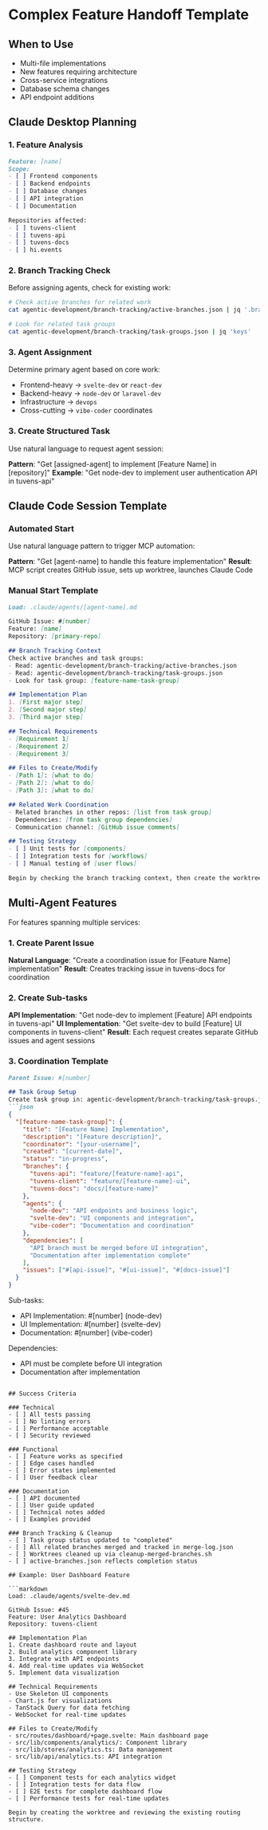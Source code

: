 # Complex Feature Handoff Template

## When to Use
- Multi-file implementations
- New features requiring architecture
- Cross-service integrations
- Database schema changes
- API endpoint additions

## Claude Desktop Planning

### 1. Feature Analysis
```markdown
Feature: [name]
Scope:
- [ ] Frontend components
- [ ] Backend endpoints
- [ ] Database changes
- [ ] API integration
- [ ] Documentation

Repositories affected:
- [ ] tuvens-client
- [ ] tuvens-api
- [ ] tuvens-docs
- [ ] hi.events
```

### 2. Branch Tracking Check
Before assigning agents, check for existing work:
```bash
# Check active branches for related work
cat agentic-development/branch-tracking/active-branches.json | jq '.branches'

# Look for related task groups
cat agentic-development/branch-tracking/task-groups.json | jq 'keys'
```

### 3. Agent Assignment
Determine primary agent based on core work:
- Frontend-heavy → `svelte-dev` or `react-dev`
- Backend-heavy → `node-dev` or `laravel-dev`
- Infrastructure → `devops`
- Cross-cutting → `vibe-coder` coordinates

### 3. Create Structured Task
Use natural language to request agent session:

**Pattern**: "Get [assigned-agent] to implement [Feature Name] in [repository]"
**Example**: "Get node-dev to implement user authentication API in tuvens-api"

## Claude Code Session Template

### Automated Start
Use natural language pattern to trigger MCP automation:

**Pattern**: "Get [agent-name] to handle this feature implementation"
**Result**: MCP script creates GitHub issue, sets up worktree, launches Claude Code

### Manual Start Template
```markdown
Load: .claude/agents/[agent-name].md

GitHub Issue: #[number]
Feature: [name]
Repository: [primary-repo]

## Branch Tracking Context
Check active branches and task groups:
- Read: agentic-development/branch-tracking/active-branches.json
- Read: agentic-development/branch-tracking/task-groups.json
- Look for task group: [feature-name-task-group]

## Implementation Plan
1. [First major step]
2. [Second major step]
3. [Third major step]

## Technical Requirements
- [Requirement 1]
- [Requirement 2]
- [Requirement 3]

## Files to Create/Modify
- [Path 1]: [what to do]
- [Path 2]: [what to do]
- [Path 3]: [what to do]

## Related Work Coordination
- Related branches in other repos: [list from task group]
- Dependencies: [from task group dependencies]
- Communication channel: [GitHub issue comments]

## Testing Strategy
- [ ] Unit tests for [components]
- [ ] Integration tests for [workflows]
- [ ] Manual testing of [user flows]

Begin by checking the branch tracking context, then create the worktree and review existing code structure.
```

## Multi-Agent Features

For features spanning multiple services:

### 1. Create Parent Issue
**Natural Language**: "Create a coordination issue for [Feature Name] implementation"
**Result**: Creates tracking issue in tuvens-docs for coordination

### 2. Create Sub-tasks
**API Implementation**: "Get node-dev to implement [Feature] API endpoints in tuvens-api"
**UI Implementation**: "Get svelte-dev to build [Feature] UI components in tuvens-client"
**Result**: Each request creates separate GitHub issues and agent sessions

### 3. Coordination Template
```markdown
Parent Issue: #[number]

## Task Group Setup
Create task group in: agentic-development/branch-tracking/task-groups.json
```json
{
  "[feature-name-task-group]": {
    "title": "[Feature Name] Implementation",
    "description": "[Feature description]",
    "coordinator": "[your-username]",
    "created": "[current-date]",
    "status": "in-progress",
    "branches": {
      "tuvens-api": "feature/[feature-name]-api",
      "tuvens-client": "feature/[feature-name]-ui",
      "tuvens-docs": "docs/[feature-name]"
    },
    "agents": {
      "node-dev": "API endpoints and business logic",
      "svelte-dev": "UI components and integration", 
      "vibe-coder": "Documentation and coordination"
    },
    "dependencies": [
      "API branch must be merged before UI integration",
      "Documentation after implementation complete"
    ],
    "issues": ["#[api-issue]", "#[ui-issue]", "#[docs-issue]"]
  }
}
```

Sub-tasks:
- API Implementation: #[number] (node-dev)
- UI Implementation: #[number] (svelte-dev)  
- Documentation: #[number] (vibe-coder)

Dependencies:
- API must be complete before UI integration
- Documentation after implementation
```

## Success Criteria

### Technical
- [ ] All tests passing
- [ ] No linting errors
- [ ] Performance acceptable
- [ ] Security reviewed

### Functional
- [ ] Feature works as specified
- [ ] Edge cases handled
- [ ] Error states implemented
- [ ] User feedback clear

### Documentation
- [ ] API documented
- [ ] User guide updated
- [ ] Technical notes added
- [ ] Examples provided

### Branch Tracking & Cleanup
- [ ] Task group status updated to "completed"
- [ ] All related branches merged and tracked in merge-log.json
- [ ] Worktrees cleaned up via cleanup-merged-branches.sh
- [ ] active-branches.json reflects completion status

## Example: User Dashboard Feature

```markdown
Load: .claude/agents/svelte-dev.md

GitHub Issue: #45
Feature: User Analytics Dashboard
Repository: tuvens-client

## Implementation Plan
1. Create dashboard route and layout
2. Build analytics component library
3. Integrate with API endpoints
4. Add real-time updates via WebSocket
5. Implement data visualization

## Technical Requirements
- Use Skeleton UI components
- Chart.js for visualizations
- TanStack Query for data fetching
- WebSocket for real-time updates

## Files to Create/Modify
- src/routes/dashboard/+page.svelte: Main dashboard page
- src/lib/components/analytics/: Component library
- src/lib/stores/analytics.ts: Data management
- src/lib/api/analytics.ts: API integration

## Testing Strategy
- [ ] Component tests for each analytics widget
- [ ] Integration tests for data flow
- [ ] E2E tests for complete dashboard flow
- [ ] Performance tests for real-time updates

Begin by creating the worktree and reviewing the existing routing structure.
```